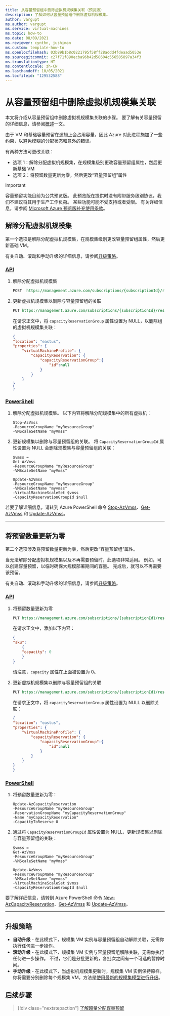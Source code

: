 ```yaml
---
title: 从容量预留组中删除虚拟机规模集关联（预览版）
description: 了解如何从容量预留组中删除虚拟机规模集。
author: vargupt
ms.author: vargupt
ms.service: virtual-machines
ms.topic: how-to
ms.date: 08/09/2021
ms.reviewer: cynthn, jushiman
ms.custom: template-how-to
ms.openlocfilehash: 03b89b1b8c0221795f58ff28addd4fdeaad5053e
ms.sourcegitcommit: c27f71f890ecba96b42d58604c556505897a34f3
ms.translationtype: HT
ms.contentlocale: zh-CN
ms.lasthandoff: 10/05/2021
ms.locfileid: "129532588"
---
```

# <a name="remove-a-virtual-machine-scale-set-association-from-a-capacity-reservation-group"></a>从容量预留组中删除虚拟机规模集关联 

本文将介绍从容量预留组中删除虚拟机规模集关联的步骤。 要了解有关容量预留的详细信息，请参阅[概述](capacity-reservation-overview.md)一文。 

由于 VM 和基础容量预留在逻辑上会占用容量，因此 Azure 对此进程施加了一些约束，以避免模糊的分配状态和意外的错误。  

有两种方法可更改关联： 
- 选项 1：解除分配虚拟机规模集，在规模集级别更改容量预留组属性，然后更新基础 VM
- 选项 2：将预留数量更新为零，然后更改“容量预留组”属性

> [!IMPORTANT]
> 容量预留功能目前为公共预览版。
> 此预览版在提供时没有附带服务级别协议，我们不建议将其用于生产工作负荷。 某些功能可能不受支持或者受限。 有关详细信息，请参阅 [Microsoft Azure 预览版补充使用条款](https://azure.microsoft.com/support/legal/preview-supplemental-terms/)。

## <a name="deallocate-the-virtual-machine-scale-set"></a>解除分配虚拟机规模集

第一个选项是解除分配虚拟机规模集，在规模集级别更改容量预留组属性，然后更新基础 VM。 

有关自动、滚动和手动升级的详细信息，请参阅[升级策略](#upgrade-policies)。 

### <a name="api"></a>[API](#tab/api1)

1. 解除分配虚拟机规模集

    ```rest
    POST  https://management.azure.com/subscriptions/{subscriptionId}/resourceGroups/{resourceGroupName}/providers/Microsoft.Compute/virtualMachineScaleSets/{VMScaleSetName}/deallocate?api-version=2021-04-01
    ```

1. 更新虚拟机规模集以删除与容量预留组的关联
    
    ```rest
    PUT https://management.azure.com/subscriptions/{subscriptionId}/resourceGroups/{resourceGroupName}/providers/Microsoft.Compute/virtualMachineScaleSets/{VMScaleSetName}/update?api-version=2021-04-01
    ```
    在请求正文中，将 `capacityReservationGroup` 属性设置为 NULL，以删除组的虚拟机规模集关联：

    ```json
    {
    "location": "eastus",
    "properties": {
        "virtualMachineProfile": {
            "capacityReservation": {
                "capacityReservationGroup":{
                    "id":null    
                }
            }
        }
    }
    }
    ```

### <a name="powershell"></a>[PowerShell](#tab/powershell1)

1. 解除分配虚拟机规模集。 以下内容将解除分配规模集中的所有虚拟机： 

    ```powershell-interactive
    Stop-AzVmss
    -ResourceGroupName "myResourceGroup"
    -VMScaleSetName "myVmss"
    ```

1. 更新规模集以删除与容量预留组的关联。 将 `CapacityReservationGroupId` 属性设置为 NULL 会删除规模集与容量预留组的关联： 

    ```powershell-interactive
    $vmss =
    Get-AzVmss
    -ResourceGroupName "myResourceGroup"
    -VMScaleSetName "myVmss"
    
    Update-AzVmss
    -ResourceGroupName "myResourceGroup"
    -VMScaleSetName "myvmss"
    -VirtualMachineScaleSet $vmss
    -CapacityReservationGroupId $null
    ```

若要了解详细信息，请转到 Azure PowerShell 命令 [Stop-AzVmss](/powershell/module/az.compute/stop-azvmss)、[Get-AzVmss](/powershell/module/az.compute/get-azvmss) 和 [Update-AzVmss](/powershell/module/az.compute/update-azvmss)。

--- 
<!-- The three dashes above show that your section of tabbed content is complete. Don't remove them :) -->


## <a name="update-the-reserved-quantity-to-zero"></a>将预留数量更新为零 

第二个选项涉及将预留数量更新为零，然后更改“容量预留组”属性。

当无法解除分配虚拟机规模集以及不再需要预留时，此选项非常适用。 例如，可以创建容量预留，以临时确保大规模部署期间的容量。 完成后，就可以不再需要该预留。 

有关自动、滚动和手动升级的详细信息，请参阅[升级策略](#upgrade-policies)。 

### <a name="api"></a>[API](#tab/api2)

1. 将预留数量更新为零 

    ```rest
    PUT https://management.azure.com/subscriptions/{subscriptionId}/resourceGroups/{resourceGroupName}/providers/Microsoft.Compute/CapacityReservationGroups/{CapacityReservationGroupName}/CapacityReservations/{CapacityReservationName}?api-version=2021-04-01
    ```

    在请求正文中，添加以下内容：
    
    ```json
    {
    "sku": 
        {
        "capacity": 0
        }
    } 
    ```
    
    请注意，`capacity` 属性在上面被设置为 0。

1. 更新虚拟机规模集以删除与容量预留组的关联

    ```rest
    PUT https://management.azure.com/subscriptions/{subscriptionId}/resourceGroups/{resourceGroupName}/providers/Microsoft.Compute/virtualMachineScaleSets/{VMScaleSetName}/update?api-version=2021-04-01
    ```

    在请求正文中，将 `capacityReservationGroup` 属性设置为 NULL 以删除关联：
    
    ```json
    {
    "location": "eastus",
    "properties": {
        "virtualMachineProfile": {
            "capacityReservation": {
                "capacityReservationGroup":{
                    "id":null
                }
            }
        }
    }
    }
    ```

### <a name="powershell"></a>[PowerShell](#tab/powershell2)

1. 将预留数量更新为零：

    ```powershell-interactive
    Update-AzCapacityReservation
    -ResourceGroupName "myResourceGroup"
    -ReservationGroupName "myCapacityReservationGroup"
    -Name "myCapacityReservation"
    -CapacityToReserve 0
    ```

2. 通过将 `CapacityReservationGroupId` 属性设置为 NULL，更新规模集以删除与容量预留组的关联： 

    ```powershell-interactive
    $vmss =
    Get-AzVmss
    -ResourceGroupName "myResourceGroup"
    -VMScaleSetName "myVmss"
    
    Update-AzVmss
    -ResourceGroupName "myResourceGroup"
    -VMScaleSetName "myvmss"
    -VirtualMachineScaleSet $vmss
    -CapacityReservationGroupId $null
    ```

要了解详细信息，请转到 Azure PowerShell 命令 [New-AzCapacityReservation](/powershell/module/az.compute/new-azcapacityreservation)、[Get-AzVmss](/powershell/module/az.compute/get-azvmss) 和 [Update-AzVmss](/powershell/module/az.compute/update-azvmss)。

--- 
<!-- The three dashes above show that your section of tabbed content is complete. Don't remove them :) -->


## <a name="upgrade-policies"></a>升级策略

- **自动升级** - 在此模式下，规模集 VM 实例与容量预留组自动解除关联，无需你执行任何进一步操作。
- **滚动升级** - 在此模式下，规模集 VM 实例与容量预留组解除关联，无需你执行任何进一步操作。 不过，它们是分批更新的，各批次之间有一个可选的暂停时间。
- **手动升级** - 在此模式下，当虚拟机规模集更新时，规模集 VM 实例保持原样。 你将需要分别删除每个规模集 VM，方法是[使用最新的规模集模型进行升级](../virtual-machine-scale-sets/virtual-machine-scale-sets-upgrade-scale-set.md#how-to-bring-vms-up-to-date-with-the-latest-scale-set-model)。

## <a name="next-steps"></a>后续步骤

> [!div class="nextstepaction"]
> [了解超量分配容量预留](capacity-reservation-overallocate.md)
